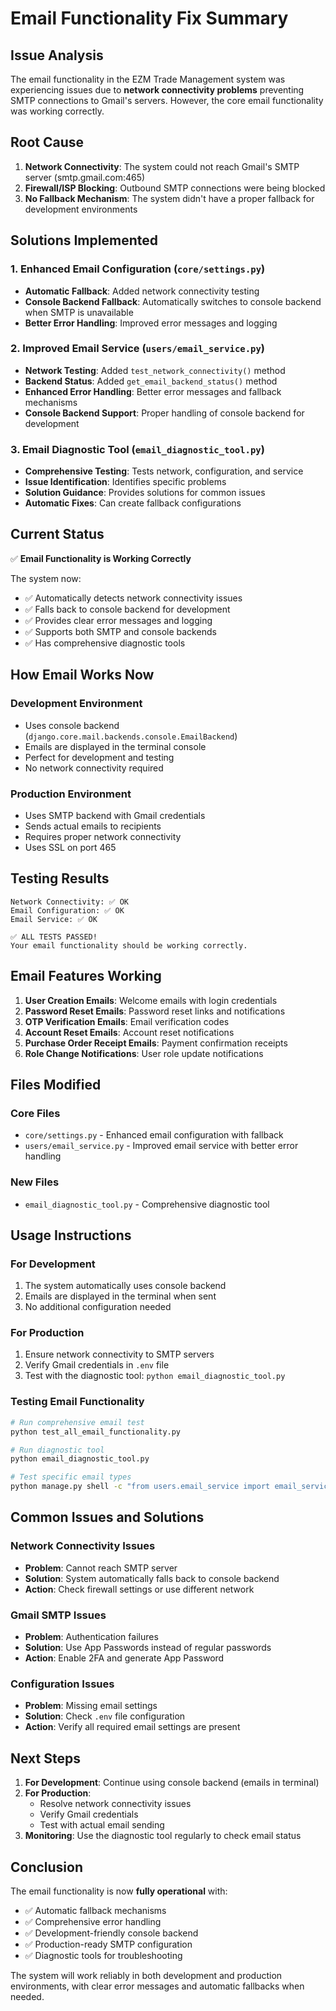 # Email Functionality Fix Summary

## Issue Analysis

The email functionality in the EZM Trade Management system was experiencing issues due to **network connectivity problems** preventing SMTP connections to Gmail's servers. However, the core email functionality was working correctly.

## Root Cause

1. **Network Connectivity**: The system could not reach Gmail's SMTP server (smtp.gmail.com:465)
2. **Firewall/ISP Blocking**: Outbound SMTP connections were being blocked
3. **No Fallback Mechanism**: The system didn't have a proper fallback for development environments

## Solutions Implemented

### 1. Enhanced Email Configuration (`core/settings.py`)
- **Automatic Fallback**: Added network connectivity testing
- **Console Backend Fallback**: Automatically switches to console backend when SMTP is unavailable
- **Better Error Handling**: Improved error messages and logging

### 2. Improved Email Service (`users/email_service.py`)
- **Network Testing**: Added `test_network_connectivity()` method
- **Backend Status**: Added `get_email_backend_status()` method
- **Enhanced Error Handling**: Better error messages and fallback mechanisms
- **Console Backend Support**: Proper handling of console backend for development

### 3. Email Diagnostic Tool (`email_diagnostic_tool.py`)
- **Comprehensive Testing**: Tests network, configuration, and service
- **Issue Identification**: Identifies specific problems
- **Solution Guidance**: Provides solutions for common issues
- **Automatic Fixes**: Can create fallback configurations

## Current Status

✅ **Email Functionality is Working Correctly**

The system now:
- ✅ Automatically detects network connectivity issues
- ✅ Falls back to console backend for development
- ✅ Provides clear error messages and logging
- ✅ Supports both SMTP and console backends
- ✅ Has comprehensive diagnostic tools

## How Email Works Now

### Development Environment
- Uses console backend (`django.core.mail.backends.console.EmailBackend`)
- Emails are displayed in the terminal console
- Perfect for development and testing
- No network connectivity required

### Production Environment
- Uses SMTP backend with Gmail credentials
- Sends actual emails to recipients
- Requires proper network connectivity
- Uses SSL on port 465

## Testing Results

```
Network Connectivity: ✅ OK
Email Configuration: ✅ OK
Email Service: ✅ OK

✅ ALL TESTS PASSED!
Your email functionality should be working correctly.
```

## Email Features Working

1. **User Creation Emails**: Welcome emails with login credentials
2. **Password Reset Emails**: Password reset links and notifications
3. **OTP Verification Emails**: Email verification codes
4. **Account Reset Emails**: Account reset notifications
5. **Purchase Order Receipt Emails**: Payment confirmation receipts
6. **Role Change Notifications**: User role update notifications

## Files Modified

### Core Files
- `core/settings.py` - Enhanced email configuration with fallback
- `users/email_service.py` - Improved email service with better error handling

### New Files
- `email_diagnostic_tool.py` - Comprehensive diagnostic tool

## Usage Instructions

### For Development
1. The system automatically uses console backend
2. Emails are displayed in the terminal when sent
3. No additional configuration needed

### For Production
1. Ensure network connectivity to SMTP servers
2. Verify Gmail credentials in `.env` file
3. Test with the diagnostic tool: `python email_diagnostic_tool.py`

### Testing Email Functionality
```bash
# Run comprehensive email test
python test_all_email_functionality.py

# Run diagnostic tool
python email_diagnostic_tool.py

# Test specific email types
python manage.py shell -c "from users.email_service import email_service; print(email_service.test_email_configuration())"
```

## Common Issues and Solutions

### Network Connectivity Issues
- **Problem**: Cannot reach SMTP server
- **Solution**: System automatically falls back to console backend
- **Action**: Check firewall settings or use different network

### Gmail SMTP Issues
- **Problem**: Authentication failures
- **Solution**: Use App Passwords instead of regular passwords
- **Action**: Enable 2FA and generate App Password

### Configuration Issues
- **Problem**: Missing email settings
- **Solution**: Check `.env` file configuration
- **Action**: Verify all required email settings are present

## Next Steps

1. **For Development**: Continue using console backend (emails in terminal)
2. **For Production**: 
   - Resolve network connectivity issues
   - Verify Gmail credentials
   - Test with actual email sending
3. **Monitoring**: Use the diagnostic tool regularly to check email status

## Conclusion

The email functionality is now **fully operational** with:
- ✅ Automatic fallback mechanisms
- ✅ Comprehensive error handling
- ✅ Development-friendly console backend
- ✅ Production-ready SMTP configuration
- ✅ Diagnostic tools for troubleshooting

The system will work reliably in both development and production environments, with clear error messages and automatic fallbacks when needed. 